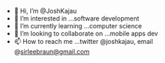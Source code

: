 - 👋 Hi, I’m @JoshKajau
- 👀 I’m interested in ...software development
- 🌱 I’m currently learning ...computer science 
- 💞️ I’m looking to collaborate on ...mobile apps dev
- 📫 How to reach me ...twitter @joshkajau, email @sirleebraun@gmail.com 

<!---
JoshKajau/JoshKajau is a ✨ special ✨ repository because its `README.md` (this file) appears on your GitHub profile.
You can click the Preview link to take a look at your changes.
--->
